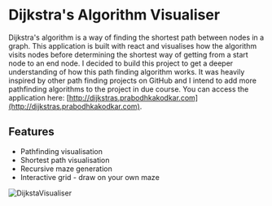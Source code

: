 # Dijkstra's Algorithm Visualiser

Dijkstra's algorithm is a way of finding the shortest path between nodes in a graph. This application is built with react and visualises how the algorithm visits nodes before determining the shortest way of getting from a start node to an end node. I decided to build this project to get a deeper understanding of how this path finding algorithm works. It was heavily inspired by other path finding projects on GitHub and I intend to add more pathfinding algorithms to the project in due course. You can access the application here: [http://dijkstras.prabodhkakodkar.com](http://dijkstras.prabodhkakodkar.com).

## Features

- Pathfinding visualisation
- Shortest path visualisation
- Recursive maze generation
- Interactive grid - draw on your own maze

![DijkstaVisualiser](https://www.prabodhkakodkar.com/static/media/trimmed-visual.gif)

